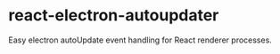 # react-electron-autoupdater
 Easy electron autoUpdate event handling for React renderer processes.
